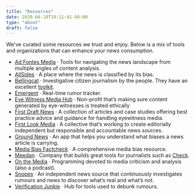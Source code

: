 ```yaml
---
title: "Resources"
date: 2020-04-10T19:11:41-04:00
type: "about"
draft: false
---
```


We've curated some resources we trust and enjoy. Below is a mix of tools and organizations that can enhance your news consumption.

- [Ad Fontes Media](https://www.adfontesmedia.com/) · Tools for navigating the news landscape from multiple angles of content analysis.
- [AllSides](https://www.allsides.com/) · A place where the news is classified by its bias.
- [Bellingcat](https://www.bellingcat.com/) · Investigative citizen journalism by the people. They have an excellent [toolkit](https://docs.google.com/document/d/1BfLPJpRtyq4RFtHJoNpvWQjmGnyVkfE2HYoICKOGguA/preview?sle=true).
- [Emergent](http://www.emergent.info/) · Real-time rumor tracker.
- [Eye Witness Media Hub](http://eyewitnessmediahub.com/) · Non-profit that’s making sure content generated by eye-witnesses is treated ethically
- [First Draft News](https://firstdraftnews.org/) · A collection of articles and case studies offering best practice advice and guidance for handling eyewitness media.
- [First Look Media](https://firstlook.media/) · A collective that’s working to create editorially independent but responsible and accountable news sources.
- [Ground News](https://ground.news/) · An app that helps you understand what biases a news article is carrying.
- [Media Bias Factcheck](https://mediabiasfactcheck.com/) · A comprehensive media bias resource.
- [Meedan](https://meedan.com/) · Company that builds great tools for journalists such as [Check](https://meedan.com/check).
- [On the Media](https://www.wnycstudios.org/podcasts/otm) · Programming devoted to media criticism and analysis (also a podcast).
- [Snopes](https://www.snopes.com/) · An independent news source that continuously investigates rumours and news to discover what’s real and what’s not.
- [Verification Junkie](https://verificationjunkie.com/) · Hub for tools used to debunk rumours.
